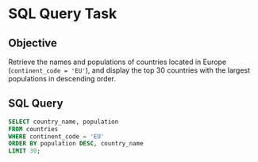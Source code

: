 # SQL Query Task

## Objective
Retrieve the names and populations of countries located in Europe (`continent_code = 'EU'`), and display the top 30 countries with the largest populations in descending order.

## SQL Query

```sql
SELECT country_name, population 
FROM countries
WHERE continent_code = 'EU'
ORDER BY population DESC, country_name
LIMIT 30;

